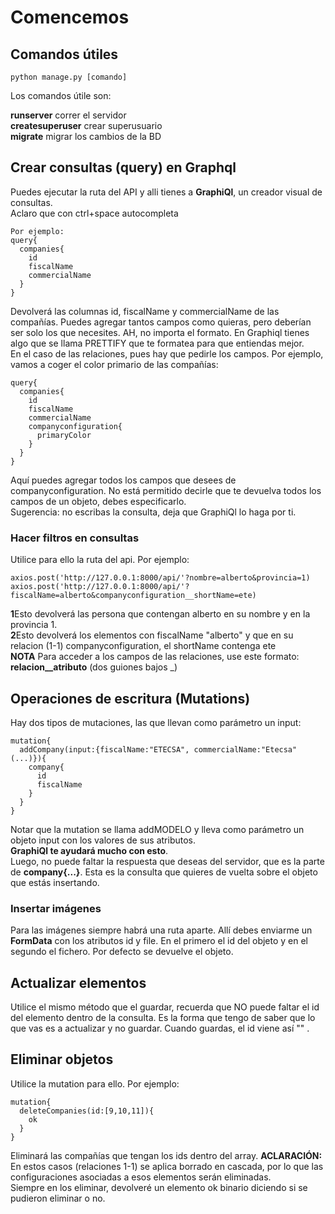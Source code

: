 # Comencemos

## Comandos útiles
```
python manage.py [comando]
```
Los comandos útile son:

**runserver** correr el servidor  
**createsuperuser** crear superusuario  
**migrate** migrar los cambios de la BD




## Crear consultas (query) en Graphql

Puedes ejecutar la ruta del API y alli tienes a **GraphiQl**, un creador visual de consultas.  
Aclaro que con ctrl+space autocompleta
```
Por ejemplo:
query{
  companies{
    id
    fiscalName
    commercialName
  }
}  
```
Devolverá las columnas id, fiscalName y commercialName de las compañías. Puedes agregar tantos campos como quieras, pero deberían ser solo los que necesites. AH, no importa el formato. En Graphiql tienes algo que se llama PRETTIFY que te formatea para que entiendas mejor.  
En el caso de las relaciones, pues hay que pedirle los campos. Por ejemplo, vamos a coger el color primario de las compañías:  
```
query{
  companies{
    id
    fiscalName
    commercialName
    companyconfiguration{
      primaryColor
    }
  }
}  
```
Aquí puedes agregar todos los campos que desees de companyconfiguration. No está permitido decirle que te devuelva todos los campos de un objeto, debes especificarlo.  
Sugerencia: no escribas la consulta, deja que GraphiQl lo haga por ti.  
### Hacer filtros en consultas
Utilice para ello la ruta del api. Por ejemplo:
```
axios.post('http://127.0.0.1:8000/api/'?nombre=alberto&provincia=1)
axios.post('http://127.0.0.1:8000/api/'?fiscalName=alberto&companyconfiguration__shortName=ete)
```
**1**Esto devolverá las persona que contengan alberto en su nombre y en la provincia 1.  
**2**Esto devolverá los elementos con fiscalName "alberto" y que en su relacion (1-1) companyconfiguration, el shortName contenga ete  
**NOTA** Para acceder a los campos de las relaciones, use este formato: **relacion__atributo** (dos guiones bajos _)



## Operaciones de escritura (Mutations)  

Hay dos tipos de mutaciones, las que llevan como parámetro un input:  
```
mutation{
  addCompany(input:{fiscalName:"ETECSA", commercialName:"Etecsa"(...)}){
    company{
      id
      fiscalName
    }
  }
}
```
Notar que la mutation se llama addMODELO y lleva como parámetro un objeto input con los valores de sus atributos.  
**GraphiQl te ayudará mucho con esto**.  
Luego, no puede faltar la respuesta que deseas del servidor, que es la parte de **company{...}**. Esta es la consulta que quieres de vuelta sobre el objeto que estás insertando.

### Insertar imágenes
Para las imágenes siempre habrá una ruta aparte. Allí debes enviarme un **FormData** con los atributos id y file. En el primero el id del objeto y en el segundo el fichero.
Por defecto se devuelve el objeto.

## Actualizar elementos
Utilice el mismo método que el guardar, recuerda que NO puede faltar el id del elemento dentro de la consulta. Es la forma que tengo de saber que lo que vas es a actualizar y no guardar. Cuando guardas, el id viene así "" .

## Eliminar objetos
Utilice la mutation para ello. Por ejemplo:
```
mutation{
  deleteCompanies(id:[9,10,11]){
    ok
  }
}
```
Eliminará las compañías que tengan los ids dentro del array.
**ACLARACIÓN:** En estos casos (relaciones 1-1) se aplica borrado en cascada, por lo que las configuraciones asociadas a esos elementos serán eliminadas.  
Siempre en los eliminar, devolveré un elemento ok binario diciendo si se pudieron eliminar o no.
